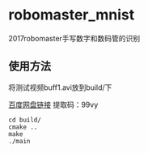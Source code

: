 # robomaster_mnist
2017robomaster手写数字和数码管的识别
## 使用方法
将测试视频buff1.avi放到build/下   

[百度网盘链接](https://pan.baidu.com/s/1e093r9JYl8MfYWeS-2VDRg) 
提取码：99vy
```
cd build/
cmake ..
make
./main
```
